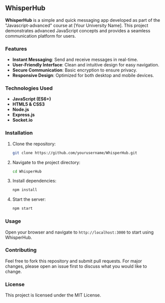 ## WhisperHub

**WhisperHub** is a simple and quick messaging app developed as part of the "Javascript-advanced" course at [Your University Name]. This project demonstrates advanced JavaScript concepts and provides a seamless communication platform for users.

### Features
- **Instant Messaging**: Send and receive messages in real-time.
- **User-Friendly Interface**: Clean and intuitive design for easy navigation.
- **Secure Communication**: Basic encryption to ensure privacy.
- **Responsive Design**: Optimized for both desktop and mobile devices.

### Technologies Used
- **JavaScript (ES6+)**
- **HTML5 & CSS3**
- **Node.js**
- **Express.js**
- **Socket.io**

### Installation
1. Clone the repository:
   ```bash
   git clone https://github.com/yourusername/WhisperHub.git
   ```
2. Navigate to the project directory:
   ```bash
   cd WhisperHub
   ```
3. Install dependencies:
   ```bash
   npm install
   ```
4. Start the server:
   ```bash
   npm start
   ```

### Usage
Open your browser and navigate to `http://localhost:3000` to start using WhisperHub.

### Contributing
Feel free to fork this repository and submit pull requests. For major changes, please open an issue first to discuss what you would like to change.

### License
This project is licensed under the MIT License.
